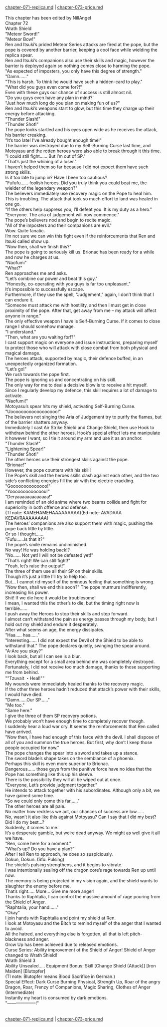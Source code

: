 [chapter-071-replica.md](./chapter-071-replica.md) | [chapter-073-price.md](./chapter-073-price.md) <br/>
<br/>
This chapter has been edited by NillAngel<br/>
Chapter 72<br/>
Wrath Shield<br/>
"Meteor Sword!"<br/>
"Meteor Bow!"<br/>
Ren and Itsuki’s prided Meteor Series attacks are fired at the pope, but the pope is covered by another barrier, keeping a cool face while wielding the replica spear.<br/>
Ren and Itsuki’s companions also use their skills and magic, however the barrier is deployed again so nothing comes close to harming the pope.<br/>
"As expected of imposters, you only have this degree of strength."<br/>
"Damn……"<br/>
"This is harsh. To think he would have such a hidden-card to play."<br/>
"What did you guys even come for?!"<br/>
Even with these guys our chance of success is still almost nil.<br/>
"Do you guys even have any plan in mind?’<br/>
"Just how much long do you plan on making fun of us?"<br/>
Ren and Itsuki’s weapons start to glow, but this time they charge up their energy before attacking.<br/>
"Thunder Slash!"<br/>
"Thunder Shot!"<br/>
The pope looks startled and his eyes open wide as he receives the attack, his barrier creaking.<br/>
"It’s too late! I’ve already bought enough time!"<br/>
The barrier was destroyed due to my Self-Burning Curse last time, and Motoyasu and the rotten heroes were also able to break through it this time.<br/>
"I could still fight…… But I’m out of SP."<br/>
"That’s just the whining of a loser."<br/>
I haven’t helped them so far because I did not expect them have such strong skills.<br/>
Is it too late to jump in? Have I been too cautious?<br/>
"Fufufu…… foolish heroes. Did you truly think you could beat me, the wielder of the legendary weapon?"<br/>
The believers immediately use recovery magic on the Pope to heal him.<br/>
This is troubling. The attack that took so much effort to land was healed in one go.<br/>
"If the others help suppress you, I’ll defeat you. It is my duty as a hero."<br/>
"Everyone. The aria of judgement will now commence."<br/>
The pope’s believers nod and begin to recite magic.<br/>
"All of the imposters and their companions are evil."<br/>
Wow. Quite fanatic.<br/>
I’m not sure we can win this fight even if the reinforcements that Ren and Itsuki called show up.<br/>
"Now then, shall we finish this?"<br/>
The pope is going to seriously kill us. Brionac has been ready for a while and now he charges at us.<br/>
"Naofumi"<br/>
"What?"<br/>
Ren approaches me and asks.<br/>
"Let’s combine our power and beat this guy."<br/>
"Honestly, co-operating with you guys is far too unpleasant."<br/>
It’s impossible to successfully escape.<br/>
Furthermore, if they use the spell, "Judgement," again, I don’t think that I can endure it.<br/>
"Someone must attack me with hostility, and then I must get in close proximity of the pope. After that, get away from me – my attack will affect anyone in range."<br/>
The only effective weapon I have is Self-Burning Curse. If it comes to close range I should somehow manage.<br/>
"I understand."<br/>
"Then, what are you waiting for!?"<br/>
I cast support magic on everyone and issue instructions, preparing myself to protect those who will attack with close combat from both physical and magical damage.<br/>
The heroes attack, supported by magic, their defence buffed, in an unexpectedly organized formation.<br/>
"Let’s go!"<br/>
We rush towards the pope first.<br/>
The pope is ignoring us and concentrating on his skill.<br/>
The only way for me to deal a decisive blow is to receive a hit myself.<br/>
Since I regularly develop my defence, this skill requires a lot of damage to activate.<br/>
"Naofumi!"<br/>
Motoyasu’s spear hits my shield, activating Self-Burning Curse.<br/>
"Uoooooooooooooooooo!"<br/>
The believers not singing the Aria of Judgement try to purify the flames, but of the barrier shatters anyway.<br/>
Immediately I cast Air Strike Shield and Change Shield, then use Hook to withdraw behind the other heroes. Hook’s special effect lets me manipulate it however I want, so I tie it around my arm and use it as an anchor.<br/>
"Thunder Slash!"<br/>
"Lightening Spear!"<br/>
"Thunder Shot!"<br/>
The other heroes use their strongest skills against the pope.<br/>
"Brionac!"<br/>
However, the pope counters with his skill!<br/>
The Pope’s skill and the heroes skills clash against each other, and the two side’s conflicting energies fill the air with the electric crackling.<br/>
"Goooooooooooooo!"<br/>
"Yooooooooooooou!"<br/>
"Deryaaaaaaaaaaaaa!"<br/>
I am reminded of an old anime where two beams collide and fight for superiority in both offence and defense.<br/>
(Tl note: KAMEHAMEHAAAAAAAAA)(Ed note: AVADAAA KEDAVRAAAAAAAA)<br/>
The heroes’ companions are also support them with magic, pushing the pope back little by little.<br/>
Or so I thought……<br/>
"Fufu……Is that it?"<br/>
The pope’s smile remains undiminished.<br/>
No way! He was holding back!?<br/>
"No…… Not yet! I will not be defeated yet!"<br/>
"That’s right! We can still fight!"<br/>
"Yeah, let’s raise the output!"<br/>
The three of them use all their SP on their skills.<br/>
Though it’s just a little I’ll try to help too.<br/>
But… I cannot rid myself of the ominous feeling that something is wrong.<br/>
"Now then, shall we end this soon?" The pope murmurs indifferently, increasing his power.<br/>
Shit! If we die here it would be troublesome!<br/>
I mean, I wanted this the other’s to die, but the timing right now is terrible……<br/>
I push away the Heroes to stop their skills and step forward.<br/>
I almost can’t withstand the pain as energy passes through my body, but I hold out my shield and endure it desperately.<br/>
After what seems an age, the energy dissipates.<br/>
"Haa….. haa……"<br/>
"Interesting…… I did not expect the Devil of the Shield to be able to withstand that." The pope declares quietly, swinging the spear around.<br/>
"A-Are you okay?"<br/>
I look back, but all I can see is a blur.<br/>
Everything except for a small area behind me was completely destroyed.<br/>
Fortunately, I did not receive too much damage, thanks to those supporting me from behind.<br/>
""Tzuvait ・Heal!""<br/>
My wounds were immediately healed thanks to the recovery magic.<br/>
If the other three heroes hadn’t reduced that attack’s power with their skills, I would have died.<br/>
"Damn……Our SP……"<br/>
"Me too."<br/>
"Same here."<br/>
I give the three of them SP recovery potions.<br/>
We probably won’t have enough time to completely recover though.<br/>
I suddenly hear a loud war cry. It seems the reinforcements that Ren called have arrived.<br/>
"Now then, I have had enough of this farce with the devil. I shall dispose of all of you and summon the true heroes. But first, why don’t I keep those people occupied for now."<br/>
The pope changes the spear into a sword and takes up a stance.<br/>
The sword blade’s shape takes on the semblance of a phoenix.<br/>
Perhaps this skill is even more superior to Brionac.<br/>
Dangerous…… those guys from the punitive force have no idea that the Pope has something like this up his sleeve.<br/>
There is the possibility they will all be wiped out at once.<br/>
"Everyone, Let’s provide judgment together."<br/>
He intends to attack together with his subordinates. Although only a bit, we have gained some time.<br/>
"So we could only come this far……"<br/>
The other heroes are all pale.<br/>
No matter how reckless we act, our chances of success are low……<br/>
No, wasn’t it also like this against Motoyasu? Can I say that I did my best?<br/>
Did I do my best…?<br/>
Suddenly, it comes to me.<br/>
It’s a desperate gamble, but we’re dead anyway. We might as well give it all we have.<br/>
"Ren, come here for a moment."<br/>
"What’s up? Do you have a plan?"<br/>
After I tell Ren to approach, he does so suspiciously.<br/>
Dokun, Dokun. (Sfx: Pulsing)<br/>
The shield’s pulsing strengthens, and it begins to vibrate.<br/>
I was intentionally sealing off the dragon core’s rage towards Ren up until now.<br/>
The memory is being projected in my vision again, and the shield wants to slaughter the enemy before me.<br/>
That’s right….. More… Give me more anger!<br/>
Thanks to Raphtalia, I can control the massive amount of rage pouring from the Shield of Anger.<br/>
"Raphtalia, your hand……"<br/>
"Okay"<br/>
I join hands with Raphtalia and point my shield at Ren.<br/>
I look at Motoyasu and the Bitch to remind myself of the anger that I wanted to avoid.<br/>
All the hatred, and everything else is forgotten, all that is left pitch-blackness and anger.<br/>
Grow Up has been achieved due to released emotions.<br/>
Curse Series: Ability improvement of the Shield of Anger! Shield of Anger changed to Wrath Shield!<br/>
Wrath Shield 3<br/>
Ability Unsealed….. Equipment Bonus: Skill [Change Shield (Attack)] [Iron Maiden] [Blutopfer]<br/>
(Tl note: Blutopfer means Blood Sacrifice in German.)<br/>
Special Effect: Dark Curse Burning Physical, Strength Up, Roar of the angry Dragon, Roar, Frenzy of Companions, Magic Sharing, Clothes of Anger (Intermediate)<br/>
Instantly my heart is consumed by dark emotions.<br/>
"——————–!"<br/>
<br/>
<br/>
[chapter-071-replica.md](./chapter-071-replica.md) | [chapter-073-price.md](./chapter-073-price.md) <br/>
